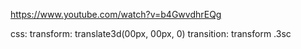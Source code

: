 https://www.youtube.com/watch?v=b4GwvdhrEQg

css:
transform: translate3d(00px, 00px, 0)
transition: transform .3sc
